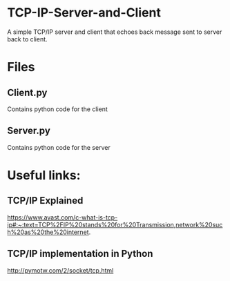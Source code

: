 # TCP-IP-Server-and-Client
A simple TCP/IP server and client that echoes back message sent to server back to client. 

# Files
## Client.py
Contains python code for the client
## Server.py
Contains python code for the server


# Useful links:
## TCP/IP Explained
https://www.avast.com/c-what-is-tcp-ip#:~:text=TCP%2FIP%20stands%20for%20Transmission,network%20such%20as%20the%20internet.

## TCP/IP implementation in Python
http://pymotw.com/2/socket/tcp.html
